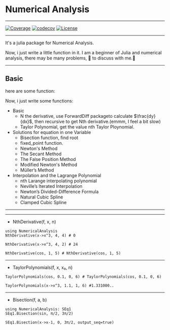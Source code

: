 # Numerical Analysis
*****
[![Coverage](https://coveralls.io/repos/github/ZhouZhuofei/NumericalAnalysis.jl/badge.svg?branch=master)](https://coveralls.io/github/ZhouZhuofei/NumericalAnalysis.jl?branch=master)
[![codecov](https://codecov.io/gh/ZhouZhuofei/NumericalAnalysis.jl/branch/master/graph/badge.svg)](https://codecov.io/gh/ZhouZhuofei/NumericalAnalysis.jl)
[![License](https://img.shields.io/badge/license-MIT-brightgreen.svg?style=flat)](https://github.com/ZhouZhuofei/NumericalAnalysis.jl/blob/master/LICENSE)

****
It's a julia package for Numerical Analysis.

Now, i just write a little function in it.
I am a beginner of Julia and numerical analysis, there may be many problems, 👏 to discuss with me.🤣

***

## Basic

here are some function:



Now, i just write some functions:
- Basic
  - N the derivative, use ForwardDiff packageto calculate $\frac{dy}{dx}$, then recursive to get Nth derivative.(emmm, I feel a bit slow)
  - Taylor Polynomial, get the value nth Taylor Ploynomial.
- Solutions for equation in one Variable
  - Bisection function, find root
  - fixed_point function.
  - Newton's Method
  - The Secant Method
  - The False Position Method
  - Modified Newton's Method
  -  Müller’s Method
- Interpolation and the Lagrange Polynomial
  - nth Larange interpolating polynomial
  - Neville’s Iterated Interpolation
  - Newton’s Divided-Difference Formula
  - Natural Cubic Spline
  - Clamped Cubic Spline
***
***




- NthDerivative(f, x, n)
```@example 1
using NumericalAnalysis
NthDerivative(x->x^3, 4, 4) # 0
```
```@example 1
NthDerivative(x->x^3, 4, 2) # 24
```
```@example 1
NthDerivative(cos, 1, 5) # NthDerivative(cos, 1, 5)
```

********************

- TaylorPolynomials(f, x, x₀, n)
```@example 1
TaylorPolynomials(cos, 0.1, 0, 6) # TaylorPolynomials(cos, 0.1, 0, 6)
```
```@example 1
TaylorPolynomials(x->x^3, 1.1, 1, 6) #1.331000..
```

********************

- Bisection(f, a, b)
```@example 1
using NumericalAnalysis: SEq1
SEq1.Bisection(sin, π/2, 3π/2)
```
```@example 1
SEq1.Bisection(x->x-1, 0, 3π/2, output_seq=true)
```
